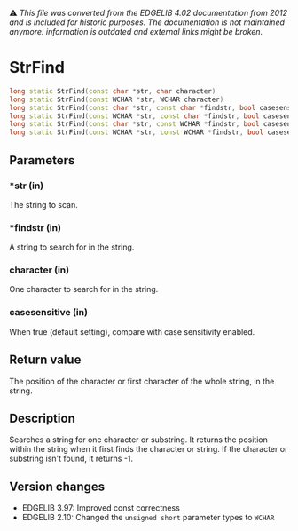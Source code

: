 :warning: _This file was converted from the EDGELIB 4.02 documentation from 2012 and is included for historic purposes. The documentation is not maintained anymore: information is outdated and external links might be broken._

# StrFind


```c++
long static StrFind(const char *str, char character) 
long static StrFind(const WCHAR *str, WCHAR character) 
long static StrFind(const char *str, const char *findstr, bool casesensitive = true) 
long static StrFind(const WCHAR *str, const char *findstr, bool casesensitive = true) 
long static StrFind(const char *str, const WCHAR *findstr, bool casesensitive = true) 
long static StrFind(const WCHAR *str, const WCHAR *findstr, bool casesensitive = true)
```

## Parameters
### *str (in)
The string to scan.

### *findstr (in)
A string to search for in the string.

### character (in)
One character to search for in the string.

### casesensitive (in)
When true (default setting), compare with case sensitivity enabled.

## Return value
The position of the character or first character of the whole string, in the string.

## Description
Searches a string for one character or substring. It returns the position within the string when it first finds the character or string. If the character or substring isn't found, it returns -1.

## Version changes
- EDGELIB 3.97: Improved const correctness 
- EDGELIB 2.10: Changed the `unsigned short` parameter types to `WCHAR`

